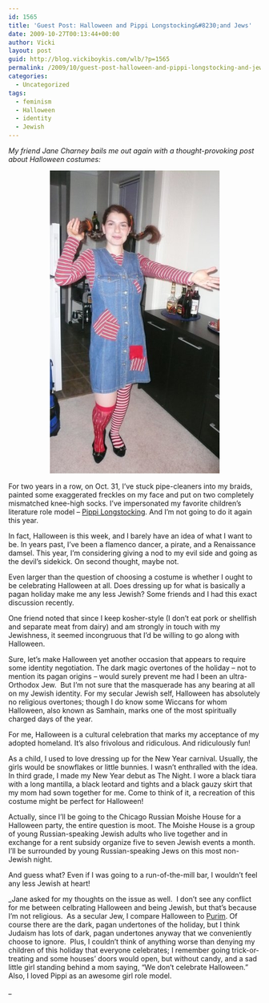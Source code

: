```yaml
---
id: 1565
title: 'Guest Post: Halloween and Pippi Longstocking&#8230;and Jews'
date: 2009-10-27T00:13:44+00:00
author: Vicki
layout: post
guid: http://blog.vickiboykis.com/wlb/?p=1565
permalink: /2009/10/guest-post-halloween-and-pippi-longstocking-and-jews/
categories:
  - Uncategorized
tags:
  - feminism
  - Halloween
  - identity
  - Jewish
---
```

_My friend Jane Charney bails me out again with a thought-provoking post about Halloween costumes:_

<p style="text-align: center;">
  <a href="https://raw.githubusercontent.com/veekaybee/wlb/gh-pages/assets/images/2009/10/jane-pippy.jpg"><img class="size-full wp-image-1567 aligncenter" title="jane pippy" src="https://raw.githubusercontent.com/veekaybee/wlb/gh-pages/assets/images/2009/10/jane-pippy.jpg" alt="jane pippy" width="339" height="604" /></a>
</p>

For two years in a row, on Oct. 31, I’ve stuck pipe-cleaners into my braids, painted some exaggerated freckles on my face and put on two completely mismatched knee-high socks. I’ve impersonated my favorite children’s literature role model –  [Pippi Longstocking](http://en.wikipedia.org/wiki/Pippi_Longstocking). And I’m not going to do it again this year.

In fact, Halloween is this week, and I barely have an idea of what I want to be. In years past, I’ve been a flamenco dancer, a pirate, and a Renaissance damsel. This year, I’m considering giving a nod to my evil side and going as the devil’s sidekick. On second thought, maybe not.

Even larger than the question of choosing a costume is whether I ought to be celebrating Halloween at all. Does dressing up for what is basically a pagan holiday make me any less Jewish? Some friends and I had this exact discussion recently.

One friend noted that since I keep kosher-style (I don’t eat pork or shellfish and separate meat from dairy) and am strongly in touch with my Jewishness, it seemed incongruous that I’d be willing to go along with Halloween.

Sure, let’s make Halloween yet another occasion that appears to require some identity negotiation. The dark magic overtones of the holiday – not to mention its pagan origins – would surely prevent me had I been an ultra-Orthodox Jew.  But I’m not sure that the masquerade has any bearing at all on my Jewish identity. For my secular Jewish self, Halloween has absolutely no religious overtones; though I do know some Wiccans for whom Halloween, also known as Samhain, marks one of the most spiritually charged days of the year.

For me, Halloween is a cultural celebration that marks my acceptance of my adopted homeland. It’s also frivolous and ridiculous. And ridiculously fun!

As a child, I used to love dressing up for the New Year carnival. Usually, the girls would be snowflakes or little bunnies. I wasn’t enthralled with the idea. In third grade, I made my New Year debut as The Night. I wore a black tiara with a long mantilla, a black leotard and tights and a black gauzy skirt that my mom had sown together for me. Come to think of it, a recreation of this costume might be perfect for Halloween!

Actually, since I’ll be going to the Chicago Russian Moishe House for a Halloween party, the entire question is moot. The Moishe House is a group of young Russian-speaking Jewish adults who live together and in exchange for a rent subsidy organize five to seven Jewish events a month. I’ll be surrounded by young Russian-speaking Jews on this most non-Jewish night.

And guess what? Even if I was going to a run-of-the-mill bar, I wouldn’t feel any less Jewish at heart!

_Jane asked for my thoughts on the issue as well.  I don&#8217;t see any conflict for me between celbrating Halloween and being Jewish, but that&#8217;s because I&#8217;m not religious.  As a secular Jew, I compare Halloween to [Purim](http://en.wikipedia.org/wiki/Purim). Of course there are the dark, pagan undertones of the holiday, but I think Judaism has lots of dark, pagan undertones anyway that we conveniently choose to ignore.  Plus, I couldn&#8217;t think of anything worse than denying my children of this holiday that everyone celebrates; I remember going trick-or-treating and some houses&#8217; doors would open, but without candy, and a sad little girl standing behind a mom saying, &#8220;We don&#8217;t celebrate Halloween.&#8221; Also, I loved Pippi as an awesome girl role model.
  
_